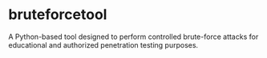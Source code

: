 # bruteforcetool
A Python-based tool designed to perform controlled brute-force attacks for educational and authorized penetration testing purposes.
